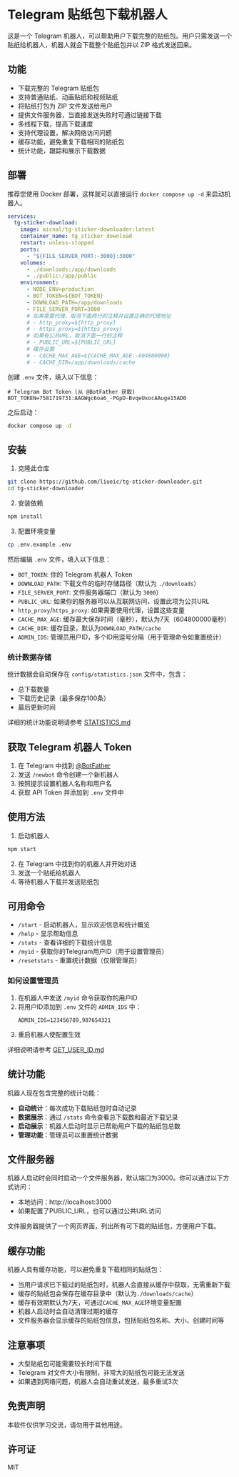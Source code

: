 # Telegram 贴纸包下载机器人

这是一个 Telegram 机器人，可以帮助用户下载完整的贴纸包。用户只需发送一个贴纸给机器人，机器人就会下载整个贴纸包并以 ZIP 格式发送回来。

## 功能

- 下载完整的 Telegram 贴纸包
- 支持普通贴纸、动画贴纸和视频贴纸
- 将贴纸打包为 ZIP 文件发送给用户
- 提供文件服务器，当直接发送失败时可通过链接下载
- 多线程下载，提高下载速度
- 支持代理设置，解决网络访问问题
- 缓存功能，避免重复下载相同的贴纸包
- 统计功能，跟踪和展示下载数据

## 部署

推荐您使用 Docker 部署，这样就可以直接运行 `docker compose up -d` 来启动机器人。

```yml
services:
  tg-sticker-download:
    image: aicnal/tg-sticker-downloader:latest
    container_name: tg_sticker_download
    restart: unless-stopped
    ports:
      - "${FILE_SERVER_PORT:-3000}:3000"
    volumes:
      - ./downloads:/app/downloads
      - ./public:/app/public
    environment:
      - NODE_ENV=production
      - BOT_TOKEN=${BOT_TOKEN}
      - DOWNLOAD_PATH=/app/downloads
      - FILE_SERVER_PORT=3000
      # 如果需要代理，取消下面两行的注释并设置正确的代理地址
      # - http_proxy=${http_proxy}
      # - https_proxy=${https_proxy}
      # 如果有公共URL，取消下面一行的注释
      # - PUBLIC_URL=${PUBLIC_URL}
      # 缓存设置
      # - CACHE_MAX_AGE=${CACHE_MAX_AGE:-604800000}
      # - CACHE_DIR=/app/downloads/cache
```

创建 `.env` 文件，填入以下信息：

```
# Telegram Bot Token (从 @BotFather 获取)
BOT_TOKEN=7581719731:AAGWgc6oa6_-PGpD-BvqeUxocAAuge15AD0
```

之后启动：

```bash
docker compose up -d
```

## 安装

1. 克隆此仓库
```bash
git clone https://github.com/liueic/tg-sticker-downloader.git
cd tg-sticker-downloader
```

2. 安装依赖
```bash
npm install
```

3. 配置环境变量
```bash
cp .env.example .env
```
然后编辑 `.env` 文件，填入以下信息：
- `BOT_TOKEN`: 你的 Telegram 机器人 Token
- `DOWNLOAD_PATH`: 下载文件的临时存储路径（默认为 `./downloads`）
- `FILE_SERVER_PORT`: 文件服务器端口（默认为 `3000`）
- `PUBLIC_URL`: 如果你的服务器可以从互联网访问，设置此项为公共URL
- `http_proxy`/`https_proxy`: 如果需要使用代理，设置这些变量
- `CACHE_MAX_AGE`: 缓存最大保存时间（毫秒），默认为7天（604800000毫秒）
- `CACHE_DIR`: 缓存目录，默认为`DOWNLOAD_PATH/cache`
- `ADMIN_IDS`: 管理员用户ID，多个ID用逗号分隔（用于管理命令如重置统计）

### 统计数据存储

统计数据会自动保存在 `config/statistics.json` 文件中，包含：
- 总下载数量
- 下载历史记录（最多保存100条）
- 最后更新时间

详细的统计功能说明请参考 [STATISTICS.md](STATISTICS.md)

## 获取 Telegram 机器人 Token

1. 在 Telegram 中找到 [@BotFather](https://t.me/BotFather)
2. 发送 `/newbot` 命令创建一个新机器人
3. 按照提示设置机器人名称和用户名
4. 获取 API Token 并添加到 `.env` 文件中

## 使用方法

1. 启动机器人
```bash
npm start
```

2. 在 Telegram 中找到你的机器人并开始对话
3. 发送一个贴纸给机器人
4. 等待机器人下载并发送贴纸包

## 可用命令

- `/start` - 启动机器人，显示欢迎信息和统计概览
- `/help` - 显示帮助信息
- `/stats` - 查看详细的下载统计信息
- `/myid` - 获取你的Telegram用户ID（用于设置管理员）
- `/resetstats` - 重置统计数据（仅限管理员）

### 如何设置管理员

1. 在机器人中发送 `/myid` 命令获取你的用户ID
2. 将用户ID添加到 `.env` 文件的 `ADMIN_IDS` 中：
   ```env
   ADMIN_IDS=123456789,987654321
   ```
3. 重启机器人使配置生效

详细说明请参考 [GET_USER_ID.md](GET_USER_ID.md)

## 统计功能

机器人现在包含完整的统计功能：

- **自动统计**：每次成功下载贴纸包时自动记录
- **数据展示**：通过 `/stats` 命令查看总下载数和最近下载记录
- **启动展示**：机器人启动时显示已帮助用户下载的贴纸包总数
- **管理功能**：管理员可以重置统计数据

## 文件服务器

机器人启动时会同时启动一个文件服务器，默认端口为3000。你可以通过以下方式访问：

- 本地访问：http://localhost:3000
- 如果配置了PUBLIC_URL，也可以通过公共URL访问

文件服务器提供了一个网页界面，列出所有可下载的贴纸包，方便用户下载。

## 缓存功能

机器人具有缓存功能，可以避免重复下载相同的贴纸包：

- 当用户请求已下载过的贴纸包时，机器人会直接从缓存中获取，无需重新下载
- 缓存的贴纸包会保存在缓存目录中（默认为`./downloads/cache`）
- 缓存有效期默认为7天，可通过`CACHE_MAX_AGE`环境变量配置
- 机器人启动时会自动清理过期的缓存
- 文件服务器会显示缓存的贴纸包信息，包括贴纸包名称、大小、创建时间等

## 注意事项

- 大型贴纸包可能需要较长时间下载
- Telegram 对文件大小有限制，非常大的贴纸包可能无法发送
- 如果遇到网络问题，机器人会自动重试发送，最多重试3次

## 免责声明

本软件仅供学习交流，请勿用于其他用途。

## 许可证

MIT